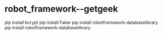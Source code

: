 # robot_framework--getgeek

pip install bcrypt
pip install Faker
pip install robotframework-databaselibrary
pip install robotframework-databaselibrary
